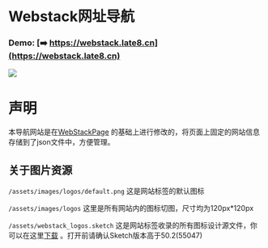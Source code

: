 Webstack网址导航
===
### Demo: [➡️ https://webstack.late8.cn](https://webstack.late8.cn)

![](http://www.webstack.cc/assets/images/preview.gif)

声明
===
本导航网站是在[WebStackPage](https://github.com/WebStackPage/WebStackPage.github.io) 的基础上进行修改的，将页面上固定的网站信息存储到了json文件中，方便管理。


关于图片资源
---
```/assets/images/logos/default.png``` 这是网站标签的默认图标

```/assets/images/logos``` 这里是所有网站内的图标切图，尺寸均为120px*120px

```/assets/webstack_logos.sketch``` 这是网站标签收录的所有图标设计源文件，你可以在这里[下载](https://WebStackPage.github.io/assets/webstack_logos.sketch) 。打开前请确认Sketch版本高于50.2(55047)


